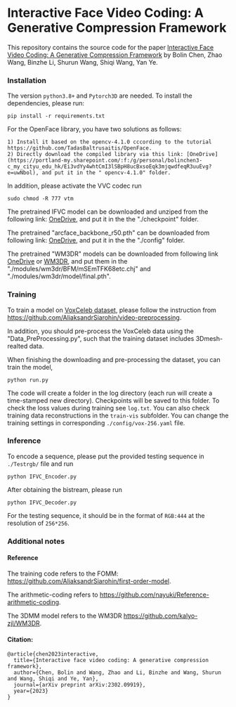 # Interactive Face Video Coding: A Generative Compression Framework

This repository contains the source code for the paper [Interactive Face Video Coding: A Generative Compression Framework](https://arxiv.org/abs/2302.09919) by Bolin Chen, Zhao Wang, Binzhe Li, Shurun Wang, Shiqi Wang, Yan Ye.


### Installation

The version ```python3.8+``` and ```Pytorch3D``` are needed. To install the dependencies, please run:
```
pip install -r requirements.txt
```

For the OpenFace library, you have two solutions as follows:
```
1) Install it based on the opencv-4.1.0 cccording to the tutorial https://github.com/TadasBaltrusaitis/OpenFace. 
2) Directly download the compiled library via this link: [OneDrive](https://portland-my.sharepoint.com/:f:/g/personal/bolinchen3-c_my_cityu_edu_hk/Ei3vdYy4whtCmI3lSBpH8ucBxsoEqk3mjqwdfeqR3uuEvg?e=uwNbol), and put it in the " opencv-4.1.0" folder.
```

In addition, please activate the VVC codec run
```
sudo chmod -R 777 vtm
```

The pretrained IFVC model can be downloaded  and unziped from the following link: [OneDrive](https://portland-my.sharepoint.com/:f:/g/personal/bolinchen3-c_my_cityu_edu_hk/Em1LMSDv4xtJvDJVORmPusMBMY8_g0XpJ8-LnPOKtjj86w?e=pwzbpv), and put it in the the "./checkpoint" folder.

The pretrained "arcface_backbone_r50.pth" can be downloaded from following link: [OneDrive](https://portland-my.sharepoint.com/:f:/g/personal/bolinchen3-c_my_cityu_edu_hk/ElYn9dQbNZ5Au7k1p5Q6CaoBtrLQDKsZ4yw2k66deKBJQQ?e=9Y5lHQ), and put it in the the "./config" folder.

The pretrained "WM3DR" models can be downloaded from following link [OneDrive](https://portland-my.sharepoint.com/:f:/g/personal/bolinchen3-c_my_cityu_edu_hk/EpdQGTuLhjRDnAptwnVW9XUBYltICZxtNQMfY8pFcHok_g?e=KnAdDc) or [WM3DR](https://github.com/kalyo-zjl/WM3DR), and put them in the  "./modules/wm3dr/BFM/mSEmTFK68etc.chj" and  "./modules/wm3dr/model/final.pth".


### Training

To train a model on [VoxCeleb dataset](https://www.robots.ox.ac.uk/~vgg/data/voxceleb/), please follow the instruction from https://github.com/AliaksandrSiarohin/video-preprocessing.

In addition, you should pre-process the VoxCeleb data using the "Data_PreProcessing.py", such that the training dataset includes 3Dmesh-realted data.

When finishing the downloading and pre-processing the dataset, you can train the model,
```
python run.py
```
The code will create a folder in the log directory (each run will create a time-stamped new directory).
Checkpoints will be saved to this folder. To check the loss values during training see ```log.txt```. You can also check training data reconstructions in the ```train-vis``` subfolder. You can change the training settings in corresponding ```./config/vox-256.yaml``` file.

### Inference

To encode a sequence, please put the provided testing sequence in ```./Testrgb/``` file and run
```
python IFVC_Encoder.py
```
After obtaining the bistream, please run
```
python IFVC_Decoder.py
```
For the testing sequence, it should be in the format of ```RGB:444``` at the resolution of ```256*256```.


### Additional notes

#### Reference

The training code refers to the FOMM: https://github.com/AliaksandrSiarohin/first-order-model.

The arithmetic-coding refers to https://github.com/nayuki/Reference-arithmetic-coding.

The 3DMM model refers to the WM3DR https://github.com/kalyo-zjl/WM3DR.

#### Citation:

```
@article{chen2023interactive,
  title={Interactive face video coding: A generative compression framework},
  author={Chen, Bolin and Wang, Zhao and Li, Binzhe and Wang, Shurun and Wang, Shiqi and Ye, Yan},
  journal={arXiv preprint arXiv:2302.09919},
  year={2023}
}
```
